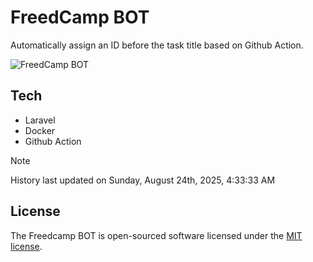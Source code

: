 # FreedCamp BOT

Automatically assign an ID before the task title based on Github Action.

![FreedCamp BOT](https://repository-images.githubusercontent.com/737932867/7d34798b-2680-471c-b089-a78a718d3d6a)

## Tech

- Laravel
- Docker
- Github Action

> [!NOTE]  
> History last updated on Sunday, August 24th, 2025, 4:33:33 AM

## License

The Freedcamp BOT is open-sourced software licensed under the [MIT license](https://opensource.org/licenses/MIT).
